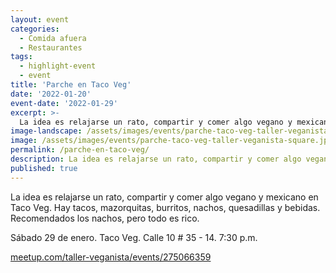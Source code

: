```yaml
---
layout: event
categories:
  - Comida afuera
  - Restaurantes
tags:
  - highlight-event
  - event
title: 'Parche en Taco Veg'
date: '2022-01-20'
event-date: '2022-01-29'
excerpt: >-
  La idea es relajarse un rato, compartir y comer algo vegano y mexicano en Taco Veg. Hay tacos, mazorquitas, burritos, nachos, quesadillas y bebidas. Recomendados los nachos, pero todo es rico.
image-landscape: /assets/images/events/parche-taco-veg-taller-veganista.jpg
image: /assets/images/events/parche-taco-veg-taller-veganista-square.jpg
permalink: /parche-en-taco-veg/
description: La idea es relajarse un rato, compartir y comer algo vegano y mexicano en Taco Veg. Hay tacos, mazorquitas, burritos, nachos, quesadillas y bebidas. Recomendados los nachos, pero todo es rico.
published: true
---
```


La idea es relajarse un rato, compartir y comer algo vegano y mexicano en Taco Veg. Hay tacos, mazorquitas, burritos, nachos, quesadillas y bebidas. Recomendados los nachos, pero todo es rico.

Sábado 29 de enero. Taco Veg. Calle 10 # 35 - 14. 7:30 p.m.

<a class="link" href="https://www.meetup.com/taller-veganista/events/283388991/" target="_blank">meetup.com/taller-veganista/events/275066359</a>
